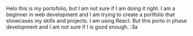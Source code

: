 Helo this is my portofolio, but I am not sure if I am doing it right. I am a beginner in web development and I am trying to create a portfolio that showcases my skills and projects. I am using React. But this porto in phase development and I am not sure if I is good enough. :3a
